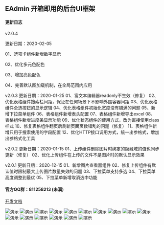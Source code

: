 ## EAdmin 开箱即用的后台UI框架

#### 更新日志

v2.0.4

更新日期：2020-02-05

01、选项卡组件新增数字显示

02、优化多元色配色

03、增加亮色配色

04、完善默认图加载机制，在全局范围内应用

v2.0.3
更新日期：2020-01-25
01、富文本编辑器readonly不生效（修复）
02、优化表格组件搜索栏间距，保证在任何场景下不影响外围容器间距
03、优化表格组件全选按钮的显示逻辑
04、优化表格组件初始化宽度没有铺满的问题
05、新增下拉菜单组件
06、表格组件新增表头配置
07、表格组件新增导出excel
08、表格组件新增进度条显示功能
09、优化状态组件的使用方式，改为直接使用class样式
10、修复表格组件翻页后刷新页面页数错乱的问题（修复）
11、表格组件新增只用于搜索使用的字段配置
12、优化HTTP接口调用方式，统一出参格式，增加出参格式化工具

v2.0.2
更新日期：2020-01-15
01、上传组件删除图片时绑定的隐藏域的值也同步更新（修复）
02、优化上传组件在上传的文件不是图片时的默认显示效果

v2.0.1
更新日期：2020-12-15
01、新增图片查看器组件
02、修复上传组件有默认值时限制最大上传图片数量失效的问题
03、下拉菜单支持多选
04、下拉菜单高度调整到最优
05、下拉菜单新增取消选中功能


#### 官方QQ群：811258213 (未满)


[开发文档](http://www.eadmin.com.cn)

![演示](http://p1-tt.byteimg.com/large/pgc-image/1650120b5a96468882a23396e2f46003)
![演示](http://p1-tt.byteimg.com/large/pgc-image/c844da486e084826aa9c858b000c25ef)
![演示](http://p3-tt.byteimg.com/large/pgc-image/5a5efa41ea68441692fd5e0a0e73972b)
![演示](http://p3-tt.byteimg.com/large/pgc-image/4990d9949f9a406f9ccdf585090c1928)
![演示](http://p1-tt.byteimg.com/large/pgc-image/fe54a8b5bccb4d0f9ea61064c2e02c54)
![演示](http://p1-tt.byteimg.com/large/pgc-image/3930af4e14d844bbb471f993eee8aa2e)
![演示](http://p3-tt.byteimg.com/large/pgc-image/5700eb3fed774a7fad94a93935939c4a)
![演示](http://p3-tt.byteimg.com/large/pgc-image/92287cbe46814e698150b3441bb2e043)
![演示](http://p1-tt.byteimg.com/large/pgc-image/70e31c54b3b04858aebda3fe7ce9a782)
![演示](http://p3-tt.byteimg.com/large/pgc-image/ed342791696b435aad56b84ddbd4b6f8)
![演示](http://p1-tt.byteimg.com/large/pgc-image/6bce0837052042bd9d9630b33521a9e7)
![演示](http://p6-tt.byteimg.com/large/pgc-image/f38185e75fff4c1ea84efcb98d2a1e82)
![演示](http://p1-tt.byteimg.com/large/pgc-image/5e671a7637ba46078418c4098e5e567b)
![演示](http://p3-tt.byteimg.com/large/pgc-image/afae61625b5449149984bb423a5a1bb4)
![演示](http://p1-tt.byteimg.com/large/pgc-image/370182412711402d95494d2aabf94bc9)
![演示](http://p3-tt.byteimg.com/large/pgc-image/e5e02afbc90d44d3bb4ed232d2b7ac4f)